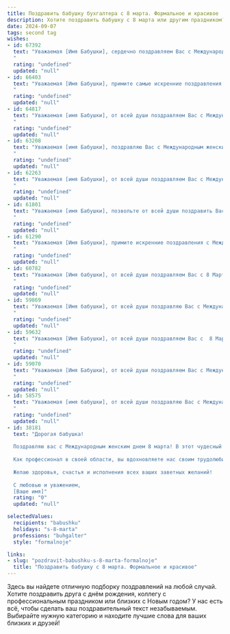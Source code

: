 ```yaml
---
title: Поздравить бабушку бухгалтера с 8 марта. Формальное и красивое
description: Хотите поздравить бабушку с 8 марта или другим праздником? Наш ИИ создаст незабываемое поздравление, а вы обязательно выделитесь среди других.  
date: 2024-09-07
tags: second tag
wishes:
- id: 67392
  text: "Уважаемая [Имя Бабушки], сердечно поздравляем Вас с Международным женским днем 8 Марта! Желаем Вам крепкого здоровья, благополучия, семейного тепла и радости, а также успехов в Вашей ответственной и важной профессии бухгалтера. Пусть каждый день будет наполнен позитивом и приятными моментами.
  "
  rating: "undefined"
  updated: "null"
- id: 66403
  text: "Уважаемая [Имя Бабушки], примите самые искренние поздравления с Международным женским днем 8 Марта! Желаем Вам крепкого здоровья,  радости, благополучия и весеннего настроения! Пусть Ваш профессиональный опыт, как  опытного бухгалтера,  всегда высоко ценится, а работа приносит удовлетворение. С праздником!
  "
  rating: "undefined"
  updated: "null"
- id: 64817
  text: "Уважаемая [имя Бабушки], от всей души поздравляем Вас с Международным женским днем! Желаем Вам крепкого здоровья, благополучия, семейного тепла и радости. Пусть Ваша работа бухгалтера всегда приносит Вам удовлетворение и успех. С праздником!
  "
  rating: "undefined"
  updated: "null"
- id: 63208
  text: "Уважаемая [имя Бабушки], поздравляю Вас с Международным женским днем 8 Марта! Пусть этот день подарит Вам море радости, тепла и нежности! Желаю Вам крепкого здоровья, семейного благополучия и успехов в Вашей непростой, но очень важной профессии бухгалтера.
  "
  rating: "undefined"
  updated: "null"
- id: 62263
  text: "Уважаемая [имя Бабушки], от всей души поздравляем Вас с Международным женским днем 8 Марта!  Желаем Вам крепкого здоровья,  радости,  благополучия и  вдохновения в Вашей нелегкой, но такой важной работе! Пусть  Ваши профессиональные достижения приносят Вам  удовлетворение, а  домашний очаг  будет  наполнен любовью  и  теплом!
  "
  rating: "undefined"
  updated: "null"
- id: 61801
  text: "Уважаемая [имя Бабушки], позвольте от всей души поздравить Вас с Международным женским днем! Желаю Вам крепкого здоровья, неиссякаемой энергии, благополучия и семейного тепла. Пусть Ваша работа бухгалтера приносит Вам удовлетворение и радость, а каждый день будет наполнен светлыми моментами. С праздником!
  "
  rating: "undefined"
  updated: "null"
- id: 61290
  text: "Уважаемая [Имя Бабушки], примите искренние поздравления с Международным женским днем! Желаю Вам крепкого здоровья, благополучия и весеннего настроения. Пусть Ваша работа бухгалтера всегда приносит Вам радость и удовлетворение, а дома царят уют и любовь!
  "
  rating: "undefined"
  updated: "null"
- id: 60782
  text: "Уважаемая [Имя бабушки], от всей души поздравляем Вас с 8 Марта! Пусть этот день принесет Вам радость, тепло и весеннее настроение. Желаем Вам крепкого здоровья, благополучия и  спокойствия. Пусть Ваша работа бухгалтера всегда приносит Вам удовлетворение и успех.
  "
  rating: "undefined"
  updated: "null"
- id: 59869
  text: "Уважаемая [Имя бабушки], от всей души поздравляю Вас с Международным женским днем! Желаю Вам крепкого здоровья, душевного тепла и весеннего настроения. Пусть Ваша работа бухгалтера приносит Вам радость и удовлетворение, а жизнь будет полна счастливых моментов.
  "
  rating: "undefined"
  updated: "null"
- id: 59632
  text: "Уважаемая [Имя Бабушки], от всей души поздравляем Вас с  8 Марта! Желаем Вам крепкого здоровья,  радости, благополучия и  огромного счастья! Пусть  работа бухгалтера  всегда приносит  Вам удовлетворение  и  успех  в  всех начинаниях.
  "
  rating: "undefined"
  updated: "null"
- id: 59070
  text: "Уважаемая [Имя Бабушки], от всей души поздравляем Вас с Международным женским днём 8 Марта! Желаем Вам крепкого здоровья, семейного благополучия и весеннего настроения! Пусть Ваша жизнь будет наполнена радостью, теплом и любовью близких!
  "
  rating: "undefined"
  updated: "null"
- id: 58575
  text: "Уважаемая [имя бабушки], от всей души поздравляю Вас с Международным женским днём 8 Марта! Желаю Вам крепкого здоровья, благополучия, весеннего настроения и, конечно же, успехов в Вашей нелёгкой, но важной профессии бухгалтера. Пусть все Ваши труды будут вознаграждены, а жизнь полна радости и счастья!
  "
  rating: "undefined"
  updated: "null"
- id: 38181
  text: "Дорогая бабушка!
  
  Поздравляю вас с Международным женским днем 8 марта! В этот чудесный день позвольте выразить вам свою искреннюю благодарность за тепло и заботу, которые вы дарите всей нашей семье. Вы — удивительный человек, и ваша мудрость, терпение и жизненный опыт являются для нас важным ориентиром.
  
  Как профессионал в своей области, вы вдохновляете нас своим трудолюбием и ответственностью. Пусть в вашем сердце всегда живет радость, а в жизни будет множество счастливых моментов.
  
  Желаю здоровья, счастья и исполнения всех ваших заветных желаний!
  
  С любовью и уважением,
  [Ваше имя]"
  rating: "0"
  updated: "null"

selectedValues:
  recipients: "babushku"
  holidays: "s-8-marta"
  professions: "buhgalter"
  style: "formalnoje"

links:
- slug: "pozdravit-babushku-s-8-marta-formalnoje"
  title: "Поздравить бабушку с 8 марта. Формальное и красивое"
---
```


Здесь вы найдете отличную подборку поздравлений на любой случай. 
Хотите поздравить друга с днём рождения, коллегу с профессиональным праздником или близких с Новым годом? У нас есть всё, чтобы сделать ваш поздравительный текст незабываемым. Выбирайте нужную категорию и находите лучшие слова для ваших близких и друзей!

